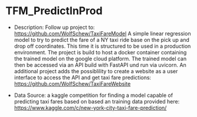 # TFM_PredictInProd

- Description:
Follow up project to: https://github.com/WolfSchew/TaxiFareModel
A simple linear regression model to try to predict the fare of a NY taxi ride base on the 
pick up and drop off coordinates. This time it is structured to be used in a production environment.
The project is build to host a docker container containing the trained model on the google cloud platform.
The trained model can then be accessed via an API build with FastAPI und run via uvicorn.
An additional project adds the possiblility to create a website as a user interface to access the API and 
get taxi fare predictions: https://github.com/WolfSchew/TaxiFareWebsite

- Data Source:
a kaggle competition for finding a model capable of predicting taxi fares based on based an training data provided here:
https://www.kaggle.com/c/new-york-city-taxi-fare-prediction/


